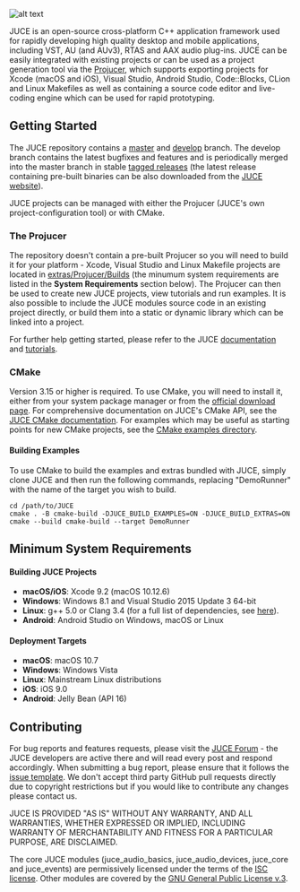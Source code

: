 ![alt text](https://assets.juce.com/juce/JUCE_banner_github.png "JUCE")

JUCE is an open-source cross-platform C++ application framework used for rapidly
developing high quality desktop and mobile applications, including VST, AU (and AUv3),
RTAS and AAX audio plug-ins. JUCE can be easily integrated with existing projects or can
be used as a project generation tool via the [Projucer](https://juce.com/discover/projucer),
which supports exporting projects for Xcode (macOS and iOS), Visual Studio, Android Studio,
Code::Blocks, CLion and Linux Makefiles as well as containing a source code editor and
live-coding engine which can be used for rapid prototyping.

## Getting Started

The JUCE repository contains a [master](https://github.com/juce-framework/JUCE/tree/master)
and [develop](https://github.com/juce-framework/JUCE/tree/develop) branch. The develop branch
contains the latest bugfixes and features and is periodically merged into the master
branch in stable [tagged releases](https://github.com/juce-framework/JUCE/releases)
(the latest release containing pre-built binaries can be also downloaded from the
[JUCE website](https://juce.com/get-juce)).

JUCE projects can be managed with either the Projucer (JUCE's own project-configuration
tool) or with CMake.

### The Projucer

The repository doesn't contain a pre-built Projucer so you will need to build it
for your platform - Xcode, Visual Studio and Linux Makefile projects are located in
[extras/Projucer/Builds](/extras/Projucer/Builds)
(the minumum system requirements are listed in the __System Requirements__ section below).
The Projucer can then be used to create new JUCE projects, view tutorials and run examples.
It is also possible to include the JUCE modules source code in an existing project directly,
or build them into a static or dynamic library which can be linked into a project.

For further help getting started, please refer to the JUCE
[documentation](https://juce.com/learn/documentation) and
[tutorials](https://juce.com/learn/tutorials).

### CMake

Version 3.15 or higher is required. To use CMake, you will need to install it,
either from your system package manager or from the [official download
page](https://cmake.org/download/). For comprehensive documentation on JUCE's
CMake API, see the [JUCE CMake documentation](/docs/CMake%20API.md). For
examples which may be useful as starting points for new CMake projects, see the
[CMake examples directory](/examples/CMake).

#### Building Examples

To use CMake to build the examples and extras bundled with JUCE, simply clone
JUCE and then run the following commands, replacing "DemoRunner" with the name
of the target you wish to build.

    cd /path/to/JUCE
    cmake . -B cmake-build -DJUCE_BUILD_EXAMPLES=ON -DJUCE_BUILD_EXTRAS=ON
    cmake --build cmake-build --target DemoRunner

## Minimum System Requirements

#### Building JUCE Projects

- __macOS/iOS__: Xcode 9.2 (macOS 10.12.6)
- __Windows__: Windows 8.1 and Visual Studio 2015 Update 3 64-bit
- __Linux__: g++ 5.0 or Clang 3.4 (for a full list of dependencies, see
[here](/docs/Linux%20Dependencies.md)).
- __Android__: Android Studio on Windows, macOS or Linux

#### Deployment Targets

- __macOS__: macOS 10.7
- __Windows__: Windows Vista
- __Linux__: Mainstream Linux distributions
- __iOS__: iOS 9.0
- __Android__: Jelly Bean (API 16)

## Contributing

For bug reports and features requests, please visit the [JUCE Forum](https://forum.juce.com/) -
the JUCE developers are active there and will read every post and respond accordingly. When
submitting a bug report, please ensure that it follows the
[issue template](/.github/ISSUE_TEMPLATE.txt).
We don't accept third party GitHub pull requests directly due to copyright restrictions
but if you would like to contribute any changes please contact us.

JUCE IS PROVIDED "AS IS" WITHOUT ANY WARRANTY, AND ALL WARRANTIES, WHETHER
EXPRESSED OR IMPLIED, INCLUDING WARRANTY OF MERCHANTABILITY AND FITNESS FOR A
PARTICULAR PURPOSE, ARE DISCLAIMED.

The core JUCE modules (juce_audio_basics, juce_audio_devices, juce_core and juce_events)
are permissively licensed under the terms of the
[ISC license](http://www.isc.org/downloads/software-support-policy/isc-license/).
Other modules are covered by the
[GNU General Public License v.3](https://www.gnu.org/licenses/gpl-3.0.en.html).
